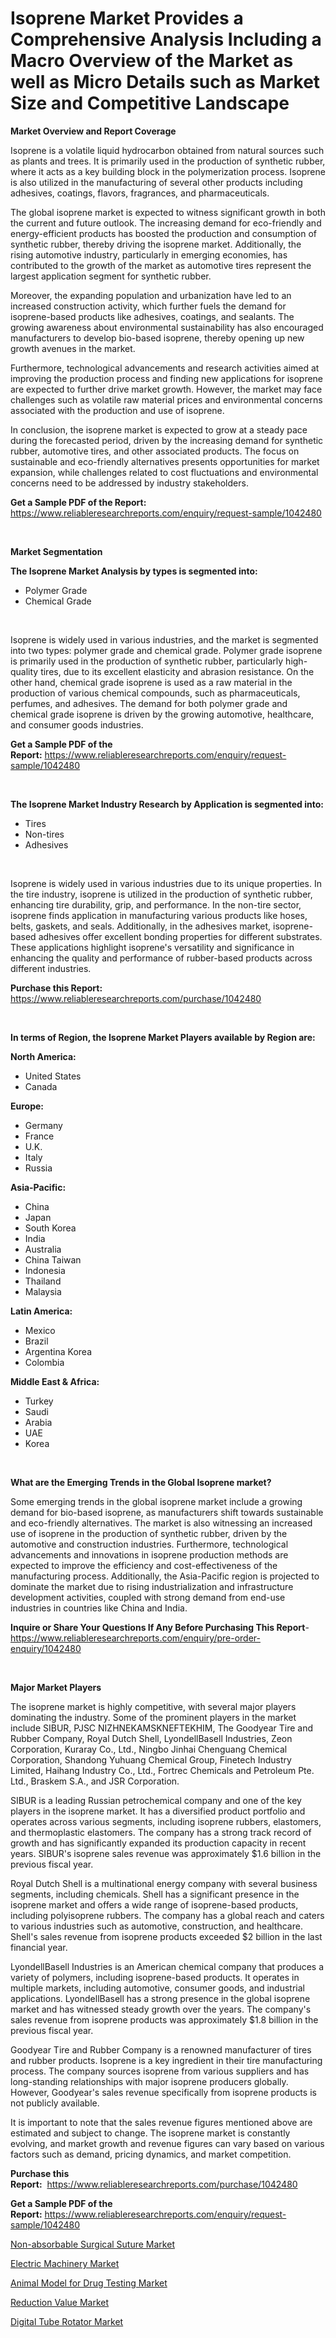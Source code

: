 <p><h1>Isoprene Market Provides a Comprehensive Analysis Including a Macro Overview of the Market as well as Micro Details such as Market Size and Competitive Landscape</h1></p><p><strong>Market Overview and Report Coverage</strong></p>
<p><p>Isoprene is a volatile liquid hydrocarbon obtained from natural sources such as plants and trees. It is primarily used in the production of synthetic rubber, where it acts as a key building block in the polymerization process. Isoprene is also utilized in the manufacturing of several other products including adhesives, coatings, flavors, fragrances, and pharmaceuticals.</p><p>The global isoprene market is expected to witness significant growth in both the current and future outlook. The increasing demand for eco-friendly and energy-efficient products has boosted the production and consumption of synthetic rubber, thereby driving the isoprene market. Additionally, the rising automotive industry, particularly in emerging economies, has contributed to the growth of the market as automotive tires represent the largest application segment for synthetic rubber.</p><p>Moreover, the expanding population and urbanization have led to an increased construction activity, which further fuels the demand for isoprene-based products like adhesives, coatings, and sealants. The growing awareness about environmental sustainability has also encouraged manufacturers to develop bio-based isoprene, thereby opening up new growth avenues in the market.</p><p>Furthermore, technological advancements and research activities aimed at improving the production process and finding new applications for isoprene are expected to further drive market growth. However, the market may face challenges such as volatile raw material prices and environmental concerns associated with the production and use of isoprene.</p><p>In conclusion, the isoprene market is expected to grow at a steady pace during the forecasted period, driven by the increasing demand for synthetic rubber, automotive tires, and other associated products. The focus on sustainable and eco-friendly alternatives presents opportunities for market expansion, while challenges related to cost fluctuations and environmental concerns need to be addressed by industry stakeholders.</p></p>
<p><strong>Get a Sample PDF of the Report:</strong> <a href="https://www.reliableresearchreports.com/enquiry/request-sample/1042480">https://www.reliableresearchreports.com/enquiry/request-sample/1042480</a></p>
<p>&nbsp;</p>
<p><strong>Market Segmentation</strong></p>
<p><strong>The Isoprene Market Analysis by types is segmented into:</strong></p>
<p><ul><li>Polymer Grade</li><li>Chemical Grade</li></ul></p>
<p>&nbsp;</p>
<p><p>Isoprene is widely used in various industries, and the market is segmented into two types: polymer grade and chemical grade. Polymer grade isoprene is primarily used in the production of synthetic rubber, particularly high-quality tires, due to its excellent elasticity and abrasion resistance. On the other hand, chemical grade isoprene is used as a raw material in the production of various chemical compounds, such as pharmaceuticals, perfumes, and adhesives. The demand for both polymer grade and chemical grade isoprene is driven by the growing automotive, healthcare, and consumer goods industries.</p></p>
<p><strong>Get a Sample PDF of the Report:</strong>&nbsp;<a href="https://www.reliableresearchreports.com/enquiry/request-sample/1042480">https://www.reliableresearchreports.com/enquiry/request-sample/1042480</a></p>
<p>&nbsp;</p>
<p><strong>The Isoprene Market Industry Research by Application is segmented into:</strong></p>
<p><ul><li>Tires</li><li>Non-tires</li><li>Adhesives</li></ul></p>
<p>&nbsp;</p>
<p><p>Isoprene is widely used in various industries due to its unique properties. In the tire industry, isoprene is utilized in the production of synthetic rubber, enhancing tire durability, grip, and performance. In the non-tire sector, isoprene finds application in manufacturing various products like hoses, belts, gaskets, and seals. Additionally, in the adhesives market, isoprene-based adhesives offer excellent bonding properties for different substrates. These applications highlight isoprene's versatility and significance in enhancing the quality and performance of rubber-based products across different industries.</p></p>
<p><strong>Purchase this Report:</strong>&nbsp; <a href="https://www.reliableresearchreports.com/purchase/1042480">https://www.reliableresearchreports.com/purchase/1042480</a></p>
<p>&nbsp;</p>
<p><strong>In terms of Region, the Isoprene Market Players available by Region are:</strong></p>
<p>
    <p> <strong> North America: </strong>
        <ul>
            <li>United States</li>
            <li>Canada</li>
        </ul>
        </p> 
    <p> <strong> Europe: </strong>
        <ul>
            <li>Germany</li>
            <li>France</li>
            <li>U.K.</li>
            <li>Italy</li>
            <li>Russia</li>
        </ul>
        </p> 
    <p> <strong> Asia-Pacific: </strong>
        <ul>
            <li>China</li>
            <li>Japan</li>
            <li>South Korea</li>
            <li>India</li>
            <li>Australia</li>
            <li>China Taiwan</li>
            <li>Indonesia</li>
            <li>Thailand</li>
            <li>Malaysia</li>
        </ul>
        </p> 
    <p> <strong> Latin America: </strong>
        <ul>
            <li>Mexico</li>
            <li>Brazil</li>
            <li>Argentina Korea</li>
            <li>Colombia</li>
        </ul>
        </p> 
    <p> <strong> Middle East & Africa: </strong>
        <ul>
            <li>Turkey</li>
            <li>Saudi</li>
            <li>Arabia</li>
            <li>UAE</li>
            <li>Korea</li>
        </ul>
    </p>
    </p>
<p>&nbsp;</p>
<p><strong>What are the Emerging Trends in the Global Isoprene market?</strong></p>
<p><p>Some emerging trends in the global isoprene market include a growing demand for bio-based isoprene, as manufacturers shift towards sustainable and eco-friendly alternatives. The market is also witnessing an increased use of isoprene in the production of synthetic rubber, driven by the automotive and construction industries. Furthermore, technological advancements and innovations in isoprene production methods are expected to improve the efficiency and cost-effectiveness of the manufacturing process. Additionally, the Asia-Pacific region is projected to dominate the market due to rising industrialization and infrastructure development activities, coupled with strong demand from end-use industries in countries like China and India.</p></p>
<p><strong>Inquire or Share Your Questions If Any Before Purchasing This Report</strong>- <a href="https://www.reliableresearchreports.com/enquiry/pre-order-enquiry/1042480">https://www.reliableresearchreports.com/enquiry/pre-order-enquiry/1042480</a></p>
<p>&nbsp;</p>
<p><strong>Major Market Players</strong></p>
<p><p>The isoprene market is highly competitive, with several major players dominating the industry. Some of the prominent players in the market include SIBUR, PJSC NIZHNEKAMSKNEFTEKHIM, The Goodyear Tire and Rubber Company, Royal Dutch Shell, LyondellBasell Industries, Zeon Corporation, Kuraray Co., Ltd., Ningbo Jinhai Chenguang Chemical Corporation, Shandong Yuhuang Chemical Group, Finetech Industry Limited, Haihang Industry Co., Ltd., Fortrec Chemicals and Petroleum Pte. Ltd., Braskem S.A., and JSR Corporation. </p><p>SIBUR is a leading Russian petrochemical company and one of the key players in the isoprene market. It has a diversified product portfolio and operates across various segments, including isoprene rubbers, elastomers, and thermoplastic elastomers. The company has a strong track record of growth and has significantly expanded its production capacity in recent years. SIBUR's isoprene sales revenue was approximately $1.6 billion in the previous fiscal year.</p><p>Royal Dutch Shell is a multinational energy company with several business segments, including chemicals. Shell has a significant presence in the isoprene market and offers a wide range of isoprene-based products, including polyisoprene rubbers. The company has a global reach and caters to various industries such as automotive, construction, and healthcare. Shell's sales revenue from isoprene products exceeded $2 billion in the last financial year.</p><p>LyondellBasell Industries is an American chemical company that produces a variety of polymers, including isoprene-based products. It operates in multiple markets, including automotive, consumer goods, and industrial applications. LyondellBasell has a strong presence in the global isoprene market and has witnessed steady growth over the years. The company's sales revenue from isoprene products was approximately $1.8 billion in the previous fiscal year.</p><p>Goodyear Tire and Rubber Company is a renowned manufacturer of tires and rubber products. Isoprene is a key ingredient in their tire manufacturing process. The company sources isoprene from various suppliers and has long-standing relationships with major isoprene producers globally. However, Goodyear's sales revenue specifically from isoprene products is not publicly available.</p><p>It is important to note that the sales revenue figures mentioned above are estimated and subject to change. The isoprene market is constantly evolving, and market growth and revenue figures can vary based on various factors such as demand, pricing dynamics, and market competition.</p></p>
<p><strong>Purchase this Report:</strong>&nbsp;&nbsp;<a href="https://www.reliableresearchreports.com/purchase/1042480">https://www.reliableresearchreports.com/purchase/1042480</a></p>
<p></p>
<p><strong>Get a Sample PDF of the Report:</strong>&nbsp;<a href="https://www.reliableresearchreports.com/enquiry/request-sample/1042480">https://www.reliableresearchreports.com/enquiry/request-sample/1042480</a></p>
<p><p><a href="https://www.linkedin.com/pulse/non-absorbable-surgical-suture-market-insights-players-yusaf/">Non-absorbable Surgical Suture Market</a></p><p><a href="https://medium.com/@guyskiles1918/electric-machinery-market-competitive-analysis-market-trends-and-forecast-to-2030-5615f24b504d">Electric Machinery Market</a></p><p><a href="https://www.linkedin.com/pulse/animal-model-drug-testing-market-challenges-opportunities-a0eaf/">Animal Model for Drug Testing Market</a></p><p><a href="https://medium.com/@enosstark1905/reduction-value-market-size-reveals-the-best-marketing-channels-in-global-industry-bf97d71ebcb1">Reduction Value Market</a></p><p><a href="https://www.linkedin.com/pulse/decoding-digital-tube-rotator-market-deep-dive-latest-trends-vxqqf/">Digital Tube Rotator Market</a></p></p>